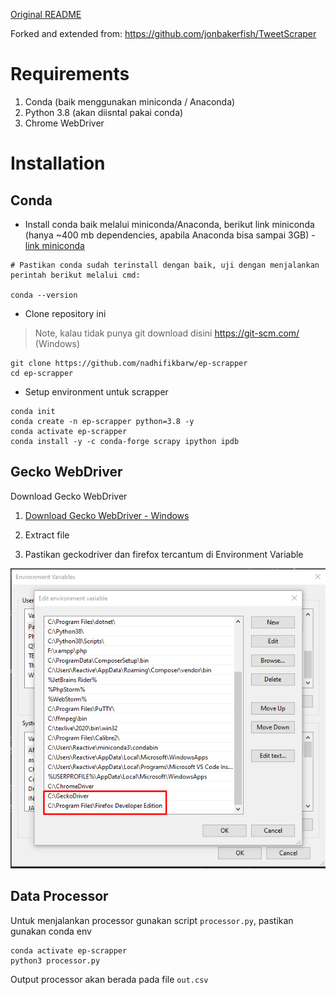 [Original README](https://github.com/jonbakerfish/TweetScraper/tree/c8bb0d74e2265f3aafb93023c3b3c1fef40ba117)

Forked and extended from: https://github.com/jonbakerfish/TweetScraper

# Requirements

1. Conda (baik menggunakan miniconda / Anaconda)
2. Python 3.8 (akan diisntal pakai conda)
3. Chrome WebDriver

# Installation

## Conda

- Install conda baik melalui miniconda/Anaconda, berikut link miniconda (hanya ~400 mb dependencies, apabila Anaconda bisa sampai 3GB) - [link miniconda](https://docs.conda.io/en/latest/miniconda.html)

```
# Pastikan conda sudah terinstall dengan baik, uji dengan menjalankan perintah berikut melalui cmd:

conda --version
```

- Clone repository ini

> Note, kalau tidak punya git download disini https://git-scm.com/ (Windows)

```
git clone https://github.com/nadhifikbarw/ep-scrapper
cd ep-scrapper
```

- Setup environment untuk scrapper

```
conda init
conda create -n ep-scrapper python=3.8 -y
conda activate ep-scrapper
conda install -y -c conda-forge scrapy ipython ipdb
```

## Gecko WebDriver

Download Gecko WebDriver

1. [Download Gecko WebDriver - Windows](https://github.com/mozilla/geckodriver/releases/download/v0.27.0/geckodriver-v0.27.0-win64.zip)

2. Extract file

3. Pastikan geckodriver dan firefox tercantum di Environment Variable

![GeckoDriver](assets/geckodriver.png)


## Data Processor

Untuk menjalankan processor gunakan script `processor.py`, pastikan gunakan conda env

```
conda activate ep-scrapper
python3 processor.py
```

Output processor akan berada pada file `out.csv`
